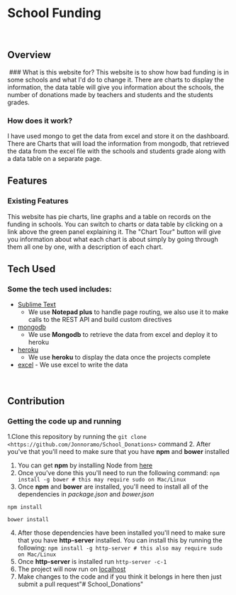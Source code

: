 # School Funding
 
## Overview
 ### What is this website for?
This website is to show how bad funding is in  some schools and what I'd do to change it. 
There are charts to display the information, the data table will give you information about the schools, the number of donations made by teachers and students and the students grades.
 ### How does it work?
I have used mongo to get the data from excel and store it on the dashboard. There are Charts that will load the information from mongodb, that retrieved the data from the excel file with the schools and students grade along with a data table on a separate page. 

## Features
 ### Existing Features
This website has pie charts, line graphs and a table on records on the funding in schools. You can switch to charts or data table by clicking on a link above the green panel explaining it. 
The "Chart Tour" button will give you information about what each chart is about simply by going through them all one by one, with a description of each chart.
 
## Tech Used
 ### Some the tech used includes:
- [Sublime Text](https://www.sublime-text.com/)
    - We use **Notepad plus** to handle page routing, we also use it to make calls to the REST API and build custom directives
- [mongodb](http://mongo.com/)
    - We use **Mongodb** to retrieve the data from excel and deploy it to heroku
- [heroku](https://www.heroku.com/)
    - We use **heroku** to display the data once the projects complete
- [excel](Microsoftexcel)
      - We use excel to write the data	

 
## Contribution
 ### Getting the code up and running
1.Clone this repository by running the ```git clone <https://github.com/Jonnoramo/School_Donations>``` command
2. After you've that you'll need to make sure that you have **npm** and **bower** installed
  1. You can get **npm** by installing Node from [here](https://nodejs.org/en/)
  2. Once you've done this you'll need to run the following command:
     `npm install -g bower # this may require sudo on Mac/Linux`
3. Once **npm** and **bower** are installed, you'll need to install all of the dependencies in *package.json* and *bower.json*
  ```
  npm install
 
  bower install
  ```
4. After those dependencies have been installed you'll need to make sure that you have **http-server** installed. You can install this by running the following: ```npm install -g http-server # this also may require sudo on Mac/Linux```
5. Once **http-server** is installed run ```http-server -c-1```
6. The project will now run on [localhost](http://127.0.0.1:8080)
7. Make changes to the code and if you think it belongs in here then just submit a pull request"# School_Donations" 
